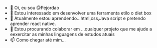 - 👋 Oi, eu sou @Pejordao
- 👀 Estou interessado em desenvolver uma ferramenta etilo o diet box 
- 🌱 Atualmente estou aprendendo...html,css,Java script e pretendo aprender react native. 
- 💞️ Estou procurando colaborar em ...qualquer projeto que me ajude a eexercitar as minhas linguagens de estudos atuais 
- 📫 Como chegar até mim...

<!---
Pejordao/Pejordao is a ✨ special ✨ repository because its `README.md` (this file) appears on your GitHub profile.
You can click the Preview link to take a look at your changes.
--->
